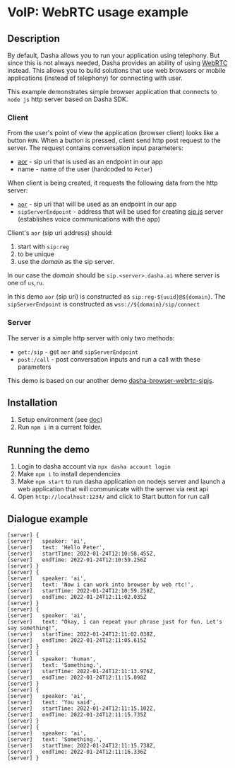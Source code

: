 # VoIP: WebRTC usage example

## Description

By default, Dasha allows you to run your application using telephony.
But since this is not always needed, Dasha provides an ability of using [WebRTC](https://en.wikipedia.org/wiki/WebRTC) instead.
This allows you to build solutions that use web browsers or mobile applications (instead of telephony) for connecting with user.

This example demonstrates simple browser application that connects to `node js` http server based on Dasha SDK.

### Client

From the user's point of view the application (browser client) looks like a button `RUN`.
When a button is pressed, client send http post request to the server.
The request contains conversation input parameters:
- [aor](https://en.wiktionary.org/wiki/address_of_record) - sip uri that is used as an endpoint in our app
- name - name of the user (hardcoded to `Peter`)

When client is being created, it requests the following data from the http server:
- [`aor`](https://en.wiktionary.org/wiki/address_of_record) - sip uri that will be used as an endpoint in our app
- `sipServerEndpoint` - address that will be used for creating [sip.js](https://sipjs.com/) server (establishes voice communications with the app)

Client's `aor` (sip uri address) should:
1. start with `sip:reg`
2. to be unique
3. use the *domain* as the sip server. 

In our case the *domain* should be `sip.<server>.dasha.ai` where server is one of `us`,`ru`.

In this demo `aor` (sip uri) is constructed as `sip:reg-${uuid}@${domain}`. The `sipServerEndpoint` is constructed as `wss://${domain}/sip/connect`

### Server

The server is a simple http server with only two methods:
- `get:/sip` - get `aor` and `sipServerEndpoint`
- `post:/call` - post conversation inputs and run a call with these parameters

This demo is based on our another demo [dasha-browser-webrtc-sipjs](https://github.com/dasha-samples/dasha-browser-webrtc-sipjs).

## Installation

1. Setup environment (see [doc](https://docs.dasha.ai/en-us/default/setup-enviroment/))
1. Run `npm i` in a current folder.


## Running the demo

1. Login to dasha account via `npx dasha account login`
2. Make `npm i` to install dependencies
3. Make `npm start` to run dasha application on nodejs server and launch a web application that will communicate with the server via rest api
5. Open `http://localhost:1234/` and click to Start button for run call


## Dialogue example

```
[server] {
[server]   speaker: 'ai',
[server]   text: 'Hello Peter',
[server]   startTime: 2022-01-24T12:10:58.455Z,     
[server]   endTime: 2022-01-24T12:10:59.256Z        
[server] }
[server] {
[server]   speaker: 'ai',
[server]   text: 'Now i can work into browser by web rtc!',
[server]   startTime: 2022-01-24T12:10:59.258Z,     
[server]   endTime: 2022-01-24T12:11:02.035Z        
[server] }
[server] {
[server]   speaker: 'ai',
[server]   text: "Okay, i can repeat your phrase just for fun. Let's say something!",
[server]   startTime: 2022-01-24T12:11:02.038Z,     
[server]   endTime: 2022-01-24T12:11:05.615Z        
[server] }
[server] {
[server]   speaker: 'human',
[server]   text: 'Something.',
[server]   startTime: 2022-01-24T12:11:13.976Z,     
[server]   endTime: 2022-01-24T12:11:15.098Z        
[server] }
[server] {
[server]   speaker: 'ai',
[server]   text: 'You said',
[server]   startTime: 2022-01-24T12:11:15.102Z,     
[server]   endTime: 2022-01-24T12:11:15.735Z        
[server] }
[server] {
[server]   speaker: 'ai',
[server]   text: 'Something.',
[server]   startTime: 2022-01-24T12:11:15.738Z,     
[server]   endTime: 2022-01-24T12:11:16.336Z        
[server] }
```
